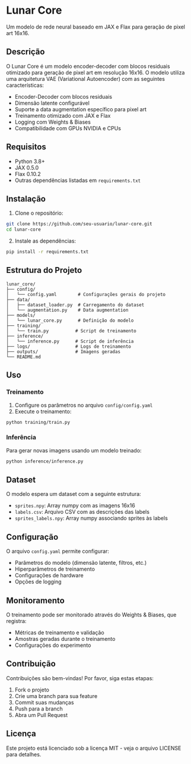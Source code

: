 # Lunar Core

Um modelo de rede neural baseado em JAX e Flax para geração de pixel art 16x16.

## Descrição

O Lunar Core é um modelo encoder-decoder com blocos residuais otimizado para geração de pixel art em resolução 16x16. O modelo utiliza uma arquitetura VAE (Variational Autoencoder) com as seguintes características:

- Encoder-Decoder com blocos residuais
- Dimensão latente configurável
- Suporte a data augmentation específico para pixel art
- Treinamento otimizado com JAX e Flax
- Logging com Weights & Biases
- Compatibilidade com GPUs NVIDIA e CPUs

## Requisitos

- Python 3.8+
- JAX 0.5.0
- Flax 0.10.2
- Outras dependências listadas em `requirements.txt`

## Instalação

1. Clone o repositório:
```bash
git clone https://github.com/seu-usuario/lunar-core.git
cd lunar-core
```

2. Instale as dependências:
```bash
pip install -r requirements.txt
```

## Estrutura do Projeto

```
lunar_core/
├── config/
│   └── config.yaml        # Configurações gerais do projeto
├── data/
│   ├── dataset_loader.py  # Carregamento do dataset
│   └── augmentation.py    # Data augmentation
├── models/
│   └── lunar_core.py      # Definição do modelo
├── training/
│   └── train.py          # Script de treinamento
├── inference/
│   └── inference.py      # Script de inferência
├── logs/                 # Logs de treinamento
├── outputs/              # Imagens geradas
└── README.md
```

## Uso

### Treinamento

1. Configure os parâmetros no arquivo `config/config.yaml`
2. Execute o treinamento:
```bash
python training/train.py
```

### Inferência

Para gerar novas imagens usando um modelo treinado:
```bash
python inference/inference.py
```

## Dataset

O modelo espera um dataset com a seguinte estrutura:
- `sprites.npy`: Array numpy com as imagens 16x16
- `labels.csv`: Arquivo CSV com as descrições das labels
- `sprites_labels.npy`: Array numpy associando sprites às labels

## Configuração

O arquivo `config.yaml` permite configurar:
- Parâmetros do modelo (dimensão latente, filtros, etc.)
- Hiperparâmetros de treinamento
- Configurações de hardware
- Opções de logging

## Monitoramento

O treinamento pode ser monitorado através do Weights & Biases, que registra:
- Métricas de treinamento e validação
- Amostras geradas durante o treinamento
- Configurações do experimento

## Contribuição

Contribuições são bem-vindas! Por favor, siga estas etapas:
1. Fork o projeto
2. Crie uma branch para sua feature
3. Commit suas mudanças
4. Push para a branch
5. Abra um Pull Request

## Licença

Este projeto está licenciado sob a licença MIT - veja o arquivo LICENSE para detalhes. 
